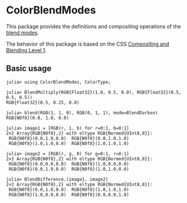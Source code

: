 # ColorBlendModes

This package provides the definitions and compositing operations of the
[blend modes](https://en.wikipedia.org/wiki/Blend_modes).

The behavior of this package is based on the CSS
[Compositing and Blending Level 1](https://drafts.fxtf.org/compositing-1/).

## Basic usage

```@doctest
julia> using ColorBlendModes, ColorType;

julia> BlendMultiply(RGB{Float32}(1.0, 0.5, 0.0), RGB{Float32}(0.5, 0.5, 0.5))
RGB{Float32}(0.5, 0.25, 0.0)

julia> blend(RGB(1, 1, 0), RGB(0, 1, 1), mode=BlendDarken)
RGB{N0f8}(0.0, 1.0, 0.0)

julia> image1 = [RGB(r, 1, b) for r=0:1, b=0:1]
2×2 Array{RGB{N0f8},2} with eltype RGB{Normed{UInt8,8}}:
 RGB{N0f8}(0.0,1.0,0.0)  RGB{N0f8}(0.0,1.0,1.0)
 RGB{N0f8}(1.0,1.0,0.0)  RGB{N0f8}(1.0,1.0,1.0)

julia> image2 = [RGB(r, g, 0) for g=0:1, r=0:1]
2×2 Array{RGB{N0f8},2} with eltype RGB{Normed{UInt8,8}}:
 RGB{N0f8}(0.0,0.0,0.0)  RGB{N0f8}(1.0,0.0,0.0)
 RGB{N0f8}(0.0,1.0,0.0)  RGB{N0f8}(1.0,1.0,0.0)

julia> BlendDifference.(image1, image2)
2×2 Array{RGB{N0f8},2} with eltype RGB{Normed{UInt8,8}}:
 RGB{N0f8}(0.0,1.0,0.0)  RGB{N0f8}(1.0,1.0,1.0)
 RGB{N0f8}(1.0,0.0,0.0)  RGB{N0f8}(0.0,0.0,1.0)
```

